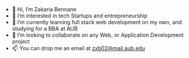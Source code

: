 - 👋 Hi, I’m Zakaria Bennane
- 👀 I’m interested in tech Startups and entrepreneurship
- 🌱 I’m currently learning full stack web development on my own, and studying for a BBA at AUB
- 💞️ I’m looking to collaborate on any Web, or Application Development project
- 📫 You can drop me an email at zxb02@mail.aub.edu

<!---
ZakariaBennane99/ZakariaBennane99 is a ✨ special ✨ repository because its `README.md` (this file) appears on your GitHub profile.
You can click the Preview link to take a look at your changes.
--->
